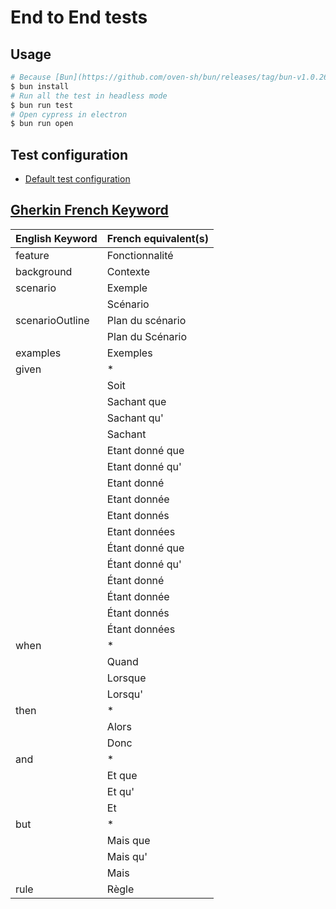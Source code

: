 # End to End tests

## Usage

```sh
# Because [Bun](https://github.com/oven-sh/bun/releases/tag/bun-v1.0.26) does not support cypress.
$ bun install
# Run all the test in headless mode
$ bun run test
# Open cypress in electron
$ bun run open
```

## Test configuration

- [Default test configuration](https://github.com/badeball/cypress-cucumber-preprocessor/blob/master/docs/test-configuration.md)

## [Gherkin French Keyword](https://cucumber.io/docs/gherkin/languages/#gherkin-dialect-fr-content)

| English Keyword | French equivalent(s) |
| --------------- | -------------------- |
| feature         | Fonctionnalité       |
| background      | Contexte             |
| scenario        | Exemple              |
|                 | Scénario             |
| scenarioOutline | Plan du scénario     |
|                 | Plan du Scénario     |
| examples        | Exemples             |
| given           | \*                   |
|                 | Soit                 |
|                 | Sachant que          |
|                 | Sachant qu'          |
|                 | Sachant              |
|                 | Etant donné que      |
|                 | Etant donné qu'      |
|                 | Etant donné          |
|                 | Etant donnée         |
|                 | Etant donnés         |
|                 | Etant données        |
|                 | Étant donné que      |
|                 | Étant donné qu'      |
|                 | Étant donné          |
|                 | Étant donnée         |
|                 | Étant donnés         |
|                 | Étant données        |
| when            | \*                   |
|                 | Quand                |
|                 | Lorsque              |
|                 | Lorsqu'              |
| then            | \*                   |
|                 | Alors                |
|                 | Donc                 |
| and             | \*                   |
|                 | Et que               |
|                 | Et qu'               |
|                 | Et                   |
| but             | \*                   |
|                 | Mais que             |
|                 | Mais qu'             |
|                 | Mais                 |
| rule            | Règle                |
